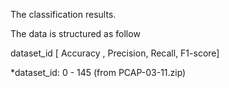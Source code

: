 The classification results.

The data is structured as follow

dataset_id [ Accuracy , Precision, Recall, F1-score]

*dataset_id: 0 - 145 (from PCAP-03-11.zip)
